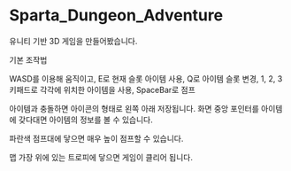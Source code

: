# Sparta_Dungeon_Adventure
유니티 기반 3D 게임을 만들어봤습니다.


기본 조작법

WASD를 이용해 움직이고, E로 현재 슬롯 아이템 사용, Q로 아이템 슬롯 변경, 1, 2, 3 키패드로 각각에 위치한 아이템을 사용, SpaceBar로 점프

아이템과 충돌하면 아이콘의 형태로 왼쪽 아래 저장됩니다. 화면 중앙 포인터를 아이템에 갖다대면 아이템의 정보를 볼 수 있습니다.

파란색 점프대에 닿으면 매우 높이 점프할 수 있습니다.

맵 가장 위에 있는 트로피에 닿으면 게임이 클리어 됩니다.
